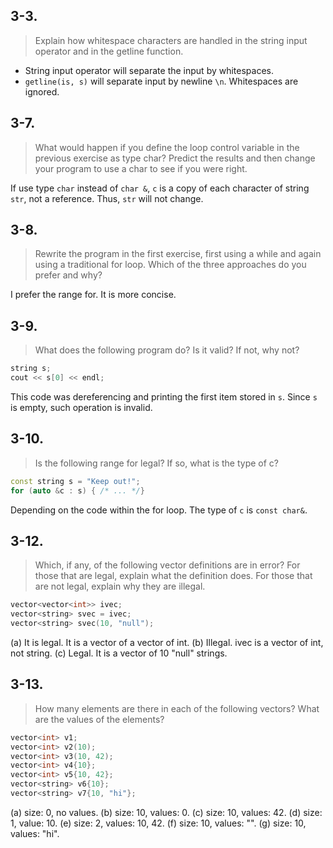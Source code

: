 ## 3-3. 
>Explain how whitespace characters are handled in the string input operator and in the getline function.

 * String input operator will separate the input by whitespaces.
 * `getline(is, s)` will separate input by newline `\n`. Whitespaces are ignored.

## 3-7.
>What would happen if you define the loop control variable in the previous exercise as type char? Predict the results and then change your program to use a char to see if you were right.

If use type `char` instead of `char &`, `c` is a copy of each character of string `str`, not a reference. Thus, `str` will not change.

## 3-8.
>Rewrite the program in the first exercise, first using a while and again using a traditional for loop. Which of the three approaches do you prefer and why?

I prefer the range for. It is more concise.

## 3-9.
>What does the following program do? Is it valid? If not, why not?
```cpp
string s;
cout << s[0] << endl;
```

This code was dereferencing and printing the first item stored in `s`. Since `s` is empty, such operation is invalid.

## 3-10.
>Is the following range for legal? If so, what is the type of c?
```cpp
const string s = "Keep out!";
for (auto &c : s) { /* ... */}
```

Depending on the code within the for loop. The type of `c` is `const char&`.

## 3-12.
>Which, if any, of the following vector definitions are in error? For those that are legal, explain what the definition does. For those that are not legal, explain why they are illegal.
```cpp
vector<vector<int>> ivec;
vector<string> svec = ivec;
vector<string> svec(10, "null");
```

(a) It is legal. It is a vector of a vector of int.
(b) Illegal. ivec is a vector of int, not string.
(c) Legal. It is a vector of 10 "null" strings.

## 3-13.
>How many elements are there in each of the following vectors? What are the values of the elements?
```cpp
vector<int> v1;
vector<int> v2(10);
vector<int> v3(10, 42);
vector<int> v4{10};
vector<int> v5{10, 42};
vector<string> v6{10};
vector<string> v7{10, "hi"};
```

(a) size: 0, no values.
(b) size: 10, values: 0.
(c) size: 10, values: 42.
(d) size: 1, value: 10.
(e) size: 2, values: 10, 42.
(f) size: 10, values: "".
(g) size: 10, values: "hi".


